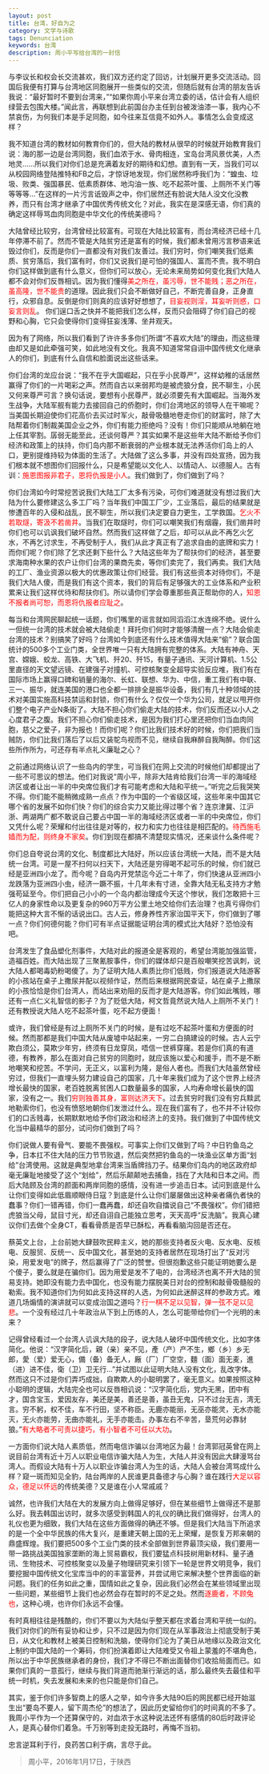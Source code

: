 ```yaml
---
layout: post
title: 台湾，好自为之
category: 文学与诗歌
tags: Denunciation
keywords: 台湾
description: 周小平写给台湾的一封信
---
```



与李议长和权会长交流甚欢，我们双方还约定了回访，计划展开更多交流活动。回国后我便有打算与台湾地区同胞展开一些类似的交流，但随后就有台湾的朋友告诉我说：“最好暂时不要到台湾来，”“如果你周小平来台湾立委的话，估计会有人组织绿营去包围大楼。”闻此言，再联想到此前国台办主任到台被泼油漆一事，我内心不禁哀伤，为何我们本是手足同胞，如今往来互信竟不如外人。事情怎么会变成这样？

我不知道台湾的教材如何教育你们的，但大陆的教材从很早的时候就开始教育我们说：海的那一边是台湾同胞，我们血浓于水、骨肉相连，宝岛台湾风景优美，人杰地灵……所以我们对你们总是充满着友好的期待和幻想。直到有一天，当我们可以从校园网络登陆推特和FB之后，才惊讶地发现，你们居然称呼我们为：“蝗虫、垃圾、败类、强国暴民、低素质群体、地沟油一族、吃不起茶叶蛋、上厕所不关门等等等等…”在这样的一片污言诋毁声之中，你们居然还有脸说大陆人没文化没教养，而只有台湾才继承了中国优秀传统文化？对此，我实在是深感无语，你们真的确定这样辱骂血肉同胞是中华文化的传统美德吗？

大陆曾经比较穷，台湾曾经比较富有。可现在大陆比较富有，而台湾经济已经十几年停滞不前了。然而不管是大陆贫穷还是富有的时候，我们都未曾用污言秽语来诋毁过你们，反而是你们一直都没有对我们友善过。我们穷时，你们嘲笑我们低素质、贫穷落后，我们富有时，你们又说我们是可怕的强国人、富而不贵。我不明白你们这样做到底有什么意义，但你们可以放心，无论未来局势如何变化我们大陆人都不会对你们反唇相讥。因为我们懂得<span style="color:red">美之所在，虽污辱，世不能贱；恶之所在，虽高隆，世不能贵</span>的道理。因此我们只会不断做好自己，不断完善自身，正身直行，众邪自息。反倒是你们则真的应该好好想想了，<span style="color:red">目妄视则淫，耳妄听则惑，口妄言则乱</span>。 你们逞口舌之快并不能把我们怎么样，反而只会阻碍了你们自己的视野和心胸，它只会使得你们变得狂妄浅薄、坐井观天。

因为有了网络，所以我们看到了许许多多你们所谓“不喜欢大陆”的理由，而这些理由却又是如此牵强可笑，如此地没有文化。我真不知道常常自诩中国传统文化继承人的你们，到底有什么自信和脸面说出这些话来。

你们台湾的龙应台说：“我不在乎大国崛起，只在乎小民尊严”，这样幼稚的话居然赢得了你们的一片喝彩之声。然而自古以来弱邦均是被虎狼分食，民不聊生，小民又何来尊严可言？换句话说，要想有小民尊严，就必须要先有大国崛起。当海外发生战争，大陆军舰有能力去接回自己的侨胞时，你们台湾地区的领导人在干嘛呢？当美国长期迫使你们花高价去买过时军火，敲骨吸髓地卷走你们的财富时，除了大陆帮着你们制裁美国企业之外，你们有能力拒绝吗？没有！你们只能顺从地躺在地上任其宰割。孱弱无能至此，还谈何尊严？其实如果不是这些年大陆不断给予你们经济和政策上的扶持，你们岛内那不断衰弱的产业根本就无法养活你们岛上的人口，更别提维持较为体面的生活了。大陆做了这么多事，并没有四处宣扬，因为我们根本就不想图你们回报什么，只是希望能以文化人、以情动人、以德服人。古有训：<span style="color:red">施恩图报非君子，恩将仇报是小人</span>。我们做到了，你们做到了吗？

你们台湾如今时常挖苦说我们大陆工厂太多有污染，可你们难道就没有想过我们大陆为什么要修建这么多工厂吗？当年我们中国工厂少，工业落后，最后的结果就是惨遭百年的入侵和战乱，民不聊生，所以我们决定要自力更生，工学救国。<span style="color:red">乞火不若取燧，寄汲不若凿井</span>。当我们在取燧时，你们可以嘲笑我们有烟霾，我们凿井时你们也可以讥讽我们破坏自然。然而我们这样做了之后，却可以从此不再乞火乞水，不再乞讨求生，不再受制于人，我们从此才真正有了追求自由的底牌和实力！而你们呢？你们除了乞求还剩下些什么？大陆这些年为了帮扶你们的经济，甚至要求海南种水果的农户让你们台湾的果商先卖，等你们卖完了，我们再卖。我们大陆的工厂、渔业资源以极大的优惠政策让你们经营。我们有这些资本对待你们，不是我们大陆人傻，而是我们有这个资本，我们的背后有足够强大的工业体系和产业积累来让我们这样优待和帮扶你们。所以请你们学会尊重那些真正帮助你的人，<span style="color:red">知恩不报者尚可恕，而恩将仇报者应耻之</span>。

每当和台湾网民聊起统一话题，你们嘴里的谣言就如同滔滔江水连绵不绝。说什么一但统一台湾的技术就会被大陆偷走！拜托你们何时才能够清醒一点？大陆会偷走台湾的技术？别搞笑了好吗？台湾如今到底还有什么技术值得大陆来“偷”？联合国统计的500多个工业门类，全世界唯一只有大陆拥有完整的体系。大陆有神舟、天宫、嫦娥、蛟龙、高铁、大飞机、歼20、歼15，有量子通讯、天河计算机、1.5公里直径的天文望远镜、在建强子对撞机、可控核聚变全超导实验反应堆，我们有在国际市场上赢得口碑和销量的海尔、长虹、联想、华为、中信，重工我们有中联、三一、振华，就连美国的港口也全都一排排全是振华设备，我们有几十种领域的技术对美国实施高科技禁运和封锁，你们有什么？仅仅一个华为公司，就足以甩开你们整个电子产业N条街了。大陆不担心你们偷走大陆的技术，你们反而还以小人之心度君子之腹。我们不担心你们偷走技术，是因为我们打心里还把你们当血肉同胞，慈父之爱子，非为报也！而你们呢？你们比我们技术好的时候，你们把我们当贼防，你们比我们落后了以后又装鸵鸟视而不见，继续自我麻醉自我陶醉。你们这些所作所为，可还存有半点礼义廉耻之心？

之前通过网络认识了一些岛内的学生，可当我们在网上交流的时候他们却都提出了一些不可思议的想法。他们对我说“周小平，除非大陆肯给我们台湾一半的海域经济区或者让出一半的中央席位我们才有可能考虑和大陆和平统一。”听完之后我哭笑不得。你们能不能稍微成熟一点点？作为中国的一个省级区域，这些年来中国其它哪个省的发展不如你们快？你们的综合实力又能比得过哪个省？连京津冀、江沪浙、两湖两广都不敢说自己要占中国一半的海域经济区或者一半的中央席位，你们又凭什么呢？荣耀和付出往往是对等的，权力和实力也往往是相匹配的。<span style="color:red">待西施毛嫱而为配，则终身不家矣</span>。你们到现在都搞不清楚现实情况，还来谈什么条件呢？

你们总自夸说台湾的文化、制度都比大陆好，所以应该台湾统一大陆，而不是大陆统一台湾。可是一屋不扫何以扫天下，大陆还是穷得喝不起可乐的时候，你们就已经是亚洲四小龙了。而今呢？自岛内开党禁迄今近二十年了，你们快速从亚洲四小龙跌落为亚洲四小虫，经济一蹶不振，十几年未有寸进，全靠大陆无私支持方才勉强苟延至今。你们把自己小小的一个岛内都治理成今天这个惨状，我们怎敢把十三亿人的身家性命以及更复杂的960万平方公里土地交给你们去治理？也真亏得你们能把这种大言不惭的话说出口。古人云，修身养性齐家治国平天下，你们做到了哪一点？你们何德何能？你们可有半点证据能证明台湾的模式比大陆好？恐怕没有吧。

台湾发生了食品塑化剂事件，大陆对此的报道全是客观的，希望台湾能加强监管，造福百姓。而大陆出现了三聚氰胺事件，你们的媒体却只是百般嘲笑挖苦讽刺，说大陆人都喝毒奶粉喝傻了。为了证明大陆人素质比你们低贱，你们报道说大陆游客的小孩站在桌子上撒尿并配以视频作证，然而后来根据网民查证，站在桌子上撒尿的小孩恰恰是你们台湾人，而站出来劝阻的反而才是大陆游客。你们如此嘴贱，哪还有一点仁义礼智信的影子？为了贬低大陆，柯文哲竟然说大陆人上厕所不关门！还有教授说大陆人吃不起茶叶蛋，吃不起方便面！

或许，我们曾经是有过上厕所不关门的时候，是有过吃不起茶叶蛋和方便面的时候。然而那都是我们中国大陆从废墟中站起来，一穷二白搞建设的时候。古人云宁欺白须公，莫欺少年穷，终须有日龙穿凤，唔信一世裤穿窿。若是你们真的有道德，有教养，那么在面对自己贫穷的同胞时，就应该施以爱心和援手，而不是不断地嘲笑和挖苦。不学问，无正义，以富利为隆，是俗人者也。而我们大陆虽然曾经穷过，但我们一直埋头努力建设自己的国家，几十年来我们成为了这个世界上经济增长最快的国家，老百姓脱离贫困人口数量最多的国家，人均寿命增长最快的国家，没有之一。我们<span style="color:red">穷则独善其身，富则达济天下</span>。过去贫穷时我们没有穷兵黩武地勒索你们，也没有愤怒地朝你们发泄过什么。现在我们富有了，也不并不计较你们的口舌贱毒，长期默默地给予你们政治和经济上的支持。我们做到了中国传统文化当中最精华的部分，试问你们做到了吗？

你们说做人要有骨气、要能不畏强权。可事实上你们又做到了吗？中日钓鱼岛之争，日本扛不住大陆的压力节节败退，然后突然把钓鱼岛的一块渔业区单方面“划给”台湾使用。这就是典型地拿台湾来当盾牌挡刀子。结果你们岛内的地区政府却毫无廉耻地接受了这个“划给”，然后乐颠颠地去捕鱼，挡在了大陆和日本之间。而后大陆顾及台湾的颜面和两岸同胞的感情，没有进一步追击日本。试问到底是什么让你们变得如此低眉顺眼侍日寇？到底是什么让你们屡屡做出这种亲者痛仇者快的蠢事？你们一错再错，你们一蠢再蠢，却还自吹自擂说自己“不畏强权”。你们错把虎狼当父母，鼠目寸光，却还自诩自己能独立思考，天天高呼“反洗脑”。我真心建议你们去做个全身CT，看看骨质是否早已酥松，再看看脑沟回是否还在。

蔡英文上台，上台前她大肆鼓吹民粹主义，她的那些支持者反火电、反水电、反核电、反服贸、反统一、反中国文化，甚至她的支持者居然在现场打出了“反对污染，用爱发电”的牌子，然后赢得了广泛的赞誉。但很抱歉这些只能证明她要么是个傻子，要么就是在骗你们。因为用爱是发不了电的，台湾经济也离不开大陆的贸易支持。她即没有能力去中国化，也没有能力摆脱美日对台的控制和敲骨吸髓般的勒索。我不知道你们为何如此支持这样的人选，为何如此迷醉这样的参政方式。难道几场煽情的演讲就可以变成治国之道吗？<span style="color:red">行一棋不足以见智，弹一弦不足以见悲</span>。一个没有经过几十年政治从下到上历练的人，怎么可能带给你们一个光明的未来？

记得曾经看过一个台湾人讥讽大陆的段子，说大陆人破坏中国传统文化，比如字体简化。他说：“汉字简化后，親（亲）亲不见，產（产）产不生，鄉（乡）乡无郎，愛（爱）爱无心，備（备）备无人，厰（厂）厂空空，麵（面）面无麦，進（进）进不佳，衛（卫）卫无行…”并试图以此证明大陆人没有文化，乱改字体。然而这只不过是你们弄巧成拙，自欺欺人的小聪明罢了，毫无意义。如果按照这种小聪明的逻辑，大陆完全也可以反唇相讥说：“汉字简化后，党内无黑，团中有才，国含宝玉，爱因友存，美还是美，善还是善，虽丑无鬼，只不过台无吉，湾无言。穷不躬，权不佳，车不行田，坚不称臣。无鹿亦能丽，无巫亦能灵，无水亦能灭，无火亦能劳，无曲亦能礼，无手亦能击。办事左右不辛苦，垦荒何必靠豺狼。”<span style="color:red">有大略者不可责以捷巧，有小智者不可任以大功</span>。

一方面你们说大陆人素质低，然而电信诈骗以台湾地区为最！台湾郭冠英曾在网上说目前台湾有近十万人以职业电信诈骗大陆人为生，大陆人并没有因此大肆漫骂台湾人。而假设大陆有十万人以职业诈骗台湾人为生的话，大陆人会被台湾骂成什么样？窥一斑而知见全豹，陆台两岸的人民谁更具备德才与心胸？谁在践行<span style="color:red">大足以容众，德足以怀远</span>的传统美德？又是谁在小人常戚戚？

诚然，也许我们大陆在大的发展方向上做得足够好，但在某些细节上做得还不是那么好。我去韩国出访时，就多次感受到韩国人的礼仪的确比我们做得好，台湾人的礼仪也更为细致，我们大陆在这些方面做得的确还不够。但是我们大陆当下所追求的是一个全中华民族的伟大复兴，是重建天朝上国的无上荣耀，是恢复万邦来朝的鼎盛辉煌。我们要把500多个工业门类的技术全部做到世界最顶尖级，我们要用一带一路挑战美国独家垄断的海上贸易霸权，我们要猛点科技树用新材料、量子通讯、生物技术、可控核聚变以及量子物理研究来引领下一轮是世界文明竞争，我们要挖掘中国传统文化宝库当中的的丰富营养，并尝试用它来解决整个世界面临的新问题。我们的任务如此之重，国情如此之复杂，因此我们必然会在某些领域里出现一些问题，某些细节上我们也必然会存在暂时的不足之处。然而<span style="color:red">逐鹿者，不顾兔也</span>，这种心境，也许你们永远不会懂。

有时真相往往是残酷的，你们不要以为大陆似乎整天都在求着台湾和平统一似的。我们对你们的所有妥协和让步，只不过是因为你们现在从军事政治上彻底受制于美日，从文化和教材上被美日控制和洗脑，使得你们沦为了美日从地缘以及政治文化上制约中国大陆的一个筹码，你们扮演着即让大陆难受又令祖上蒙羞的不堪角色，所以出于中华民族继承者的身份，我们才不得已不断出面替你们收拾局面而已。如果你们真的一意孤行，继续与我们背道而驰渐行渐远的话，那么最终失去最佳和平统一时机，失去发展和未来的也只能是你们自己。

其实，鉴于你们许多智商上的感人之举，如今许多大陆90后的网民都已经开始滋生出“要岛不要人，留下周杰伦”的想法了，因此历史留给你们的时间真的不多了。我周小平作为一个还算保守的，对血浓于水这种说法还怀有感情的80后时政评论人，是真心替你们着急。千万别等到走投无路时，再悔不当初。

忠言逆耳利于行，良药苦口利于病，言尽于此。

> 周小平，2016年1月17日，于陕西


